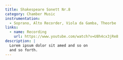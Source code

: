 ```yaml
---
title: Shakespeare Sonett Nr.8
category: Chamber Music
instrumentation:
  - Soprano, Alto Recorder, Viola da Gamba, Theorbe 
links:
  - name: Recording
    url: https://www.youtube.com/watch?v=U8h4cx3jRe8
description: |
  Lorem ipsum dolor sit amed and so on
  and so forth.
---
```

